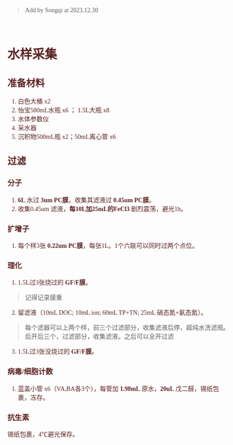 <font face ="MiSans" color=5c2223><br/>

>Add by Songqi at 2023.12.30

<br/>  

# 水样采集
## 准备材料
1. 白色大桶 x2
2. 怡宝500mL水瓶 x6 ； 1.5L大瓶 x8
3. 水体参数仪
4. 采水器
5. 沉积物500mL瓶 x2；50mL离心管 x6

## 过滤
### 分子
1. **6L** 水过 **3um PC膜**，收集其滤液过 **0.45um PC膜**。
2. 收集0.45um 滤液，**每10L加25mL的FeCl3** 剧烈震荡，避光1h。
### 扩增子
1. 每个样3张 **0.22um PC膜**，每张1L。1个六联可以同时过两个点位。
### 理化
1. 1.5L过3张烧过的 **GF/F膜**。
>记得记录膜重
2. 留滤液（10mL DOC; 10mL ion; 60mL TP+TN; 25mL 硝态氮+氨态氮）。
>每个滤器可以上两个样，前三个过滤部分，收集滤液后停，超纯水洗滤瓶。后开后三个，过滤部分，收集滤液。之后可以全开过滤  
3. 1.5L过3张没烧过的 **GF/F膜**。
### 病毒/细胞计数
1. 蓝盖小管 x6（VA,BA各3个），每管加 **1.98mL** 原水，**20uL** 戊二醛，锡纸包裹，冻存。
### 抗生素
锡纸包裹，4℃避光保存。